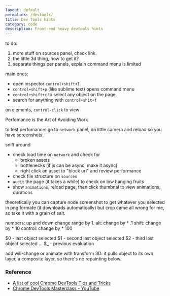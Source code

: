 ```yaml
---
layout: default
permalink: /devtools/
title: Dev Tools hints
category: code
description: Front-end heavy devtools hints
---
```


to do:
1. more stuff on sources panel, check link.
2. the little 3d thing, how to get it?
1. separate things per panels, explain command menu is limited

main ones:
- open inspector `control+shift+I`
- `control+shift+p` (like sublime text) opens command menu
- `control+shift+c` to select any object on the page
- search for anything with `control+shit+f`

on elements, `control-click` to view

Perfomance is the Art of Avoiding Work

to test perfomance:
go to `network` panel,  on little camera and reload so you have screenshots.

sniff around
- check load time on `network` and check for
  - broken assets
  - bottlenecks (if js can be async, make it async)
  - right click on asset to "block url" and review performance
- check file structure on `sources`
- `audit` the page (it takes a while) to check on low hanging fruits
- show `animations`, reload page, then click thumbnal to view animations, durations

theoretically you can capture node screenshot to get whatever you selected in png formate (it downloads automatically) but crop came all wrong for me, so take it with a grain of salt.

numbers: up and down change range by 1.
alt: change by * .1
shift: change by * 10
control: change by * 100

$0 - last object selected
$1 - second last object selected
$2 - third last object selected
...
$_ - previous evaluation

add will-change or animate with transform 3D: it pulls object to its own layer, a composite layer, so there's no repainting below.


### Reference

- [A list of cool Chrome DevTools Tips and Tricks](https://flaviocopes.com/chrome-devtools-tips/)
- [Chrome DevTools Masterclass - YouTube](https://www.youtube.com/watch?v=KykP5Z5E4kA&t=2222s)


